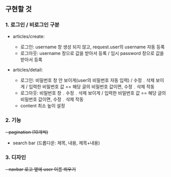 ## 구현할 것

### 1. 로그인 / 비로그인 구분

- articles/create: 
    - 로그인: username 창 생성 되지 않고, request.user의 username 자동 등록
    - 로그아웃: username 창으로 값을 받아서 등록 / 임시 password 창으로 값을 받아서 등록

- articles/detail:
    - 로그인: 비밀번호 창 안 보이게(user의 비밀번호 자동 입력) / 수정﹒삭제 보이게 / 입력한 비밀번호 값 == 해당 글의 비밀번호 값이면, 수정﹒삭제 작동
    - 로그아웃: 비밀번호 창﹒수정﹒삭제 보이게 / 입력한 비밀번호 값 == 해당 글의 비밀번호 값이면, 수정﹒삭제 작동
    - content 최소 높이 설정


### 2. 기능
~~- pagination (10개씩)~~
- search bar (드롭다운: 제목, 내용, 제목+내용)

### 3. 디자인
~~- navbar 로고 옆에 user 이름 띄우기~~